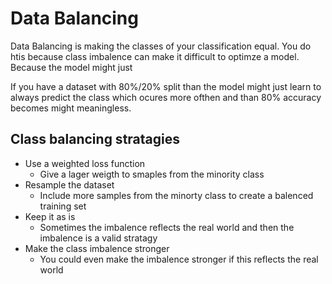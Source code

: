 # Data Balancing

Data Balancing is making the classes of your classification equal. You do htis because class imbalence can make it difficult to optimze a model. Because the model might just 

If you have a dataset with 80%/20% split than the model might just learn to always predict the class which ocures more ofthen and than 80% accuracy becomes might meaningless. 

## Class balancing stratagies 

- Use a weighted loss function
	- Give a lager weigth to smaples from the minority class
- Resample the dataset
	- Include more samples from the minorty class to create a balenced training set
- Keep it as is
	- Sometimes the imbalence reflects the real world and then the imbalence is a valid stratagy
- Make the class imbalence stronger
	- You could even make the imbalence stronger if this reflects the real world